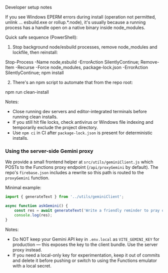 Developer setup notes

If you see Windows EPERM errors during install (operation not permitted, unlink ... esbuild.exe or rollup.*.node), it's usually because a running process has a handle open on a native binary inside node_modules.

Quick safe sequence (PowerShell):

1) Stop background node/esbuild processes, remove node_modules and lockfile, then reinstall:

Stop-Process -Name node,esbuild -ErrorAction SilentlyContinue; Remove-Item -Recurse -Force node_modules, package-lock.json -ErrorAction SilentlyContinue; npm install

2) There's an npm script to automate that from the repo root:

npm run clean-install

Notes:
- Close running dev servers and editor-integrated terminals before running clean installs.
- If you still hit file locks, check antivirus or Windows file indexing and temporarily exclude the project directory.
- Use `npm ci` in CI after `package-lock.json` is present for deterministic installs.

### Using the server-side Gemini proxy

We provide a small frontend helper at `src/utils/geminiClient.js` which POSTs to the Functions proxy endpoint (`/api/proxyGemini` by default). The repo's `firebase.json` includes a rewrite so this path is routed to the `proxyGemini` function.

Minimal example:

```js
import { generateText } from '../utils/geminiClient';

async function askGemini() {
	const res = await generateText('Write a friendly reminder to pray on time', { temperature: 0.2 });
	console.log(res);
}
```

Notes:
- Do NOT keep your Gemini API key in `.env.local` as `VITE_GEMINI_KEY` for production — this exposes the key to the client bundle. Use the server proxy instead.
- If you need a local-only key for experimentation, keep it out of commits and delete it before pushing or switch to using the Functions emulator with a local secret.
